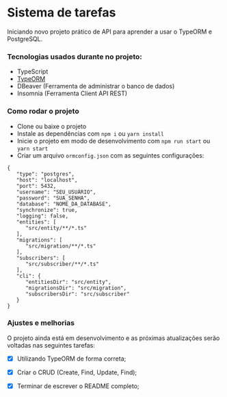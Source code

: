 # Sistema de tarefas 

Iniciando novo projeto prático de API para aprender a usar o TypeORM e PostgreSQL.

### Tecnologias usados durante no projeto:
 - TypeScript
 - [TypeORM](https://github.com/typeorm/typeorm)
 - DBeaver (Ferramenta de administrar o banco de dados) 
 - Insomnia (Ferramenta Client API REST)

### Como rodar o projeto
* Clone ou baixe o projeto
* Instale as dependências com `npm i` ou `yarn install`
* Inicie o projeto em modo de desenvolvimento com `npm run start` ou `yarn start`
* Criar um arquivo `ormconfig.json` com as seguintes configurações:
```
{
   "type": "postgres",
   "host": "localhost",
   "port": 5432,
   "username": "SEU_USUÁRIO",
   "password": "SUA_SENHA",
   "database": "NOME_DA_DATABASE",
   "synchronize": true,
   "logging": false,
   "entities": [
      "src/entity/**/*.ts"
   ],
   "migrations": [
      "src/migration/**/*.ts"
   ],
   "subscribers": [
      "src/subscriber/**/*.ts"
   ],
   "cli": {
      "entitiesDir": "src/entity",
      "migrationsDir": "src/migration",
      "subscribersDir": "src/subscriber"
   }
}
```

### Ajustes e melhorias

O projeto ainda está em desenvolvimento e as próximas atualizações serão voltadas nas seguintes tarefas:

- [x] Utilizando TypeORM de forma correta;
- [x] Criar o CRUD (Create, Find, Update, Find);
- [x] Terminar de escrever o README completo;

